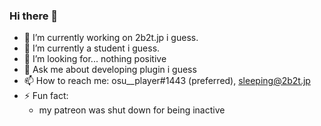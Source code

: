 ### Hi there 👋

- 🔭 I’m currently working on 2b2t.jp i guess.
- 🌱 I’m currently a student i guess.
- 🤔 I’m looking for... nothing positive
- 💬 Ask me about developing plugin i guess
- 📫 How to reach me: osu__player#1443 (preferred), sleeping@2b2t.jp
- ⚡ Fun fact:
  - my patreon was shut down for being inactive
